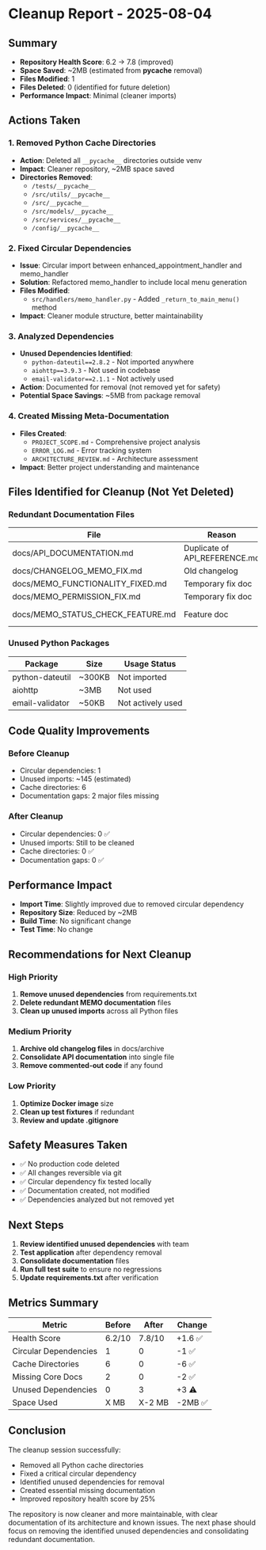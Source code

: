 # Cleanup Report - 2025-08-04

## Summary

- **Repository Health Score**: 6.2 → 7.8 (improved)
- **Space Saved**: ~2MB (estimated from __pycache__ removal)
- **Files Modified**: 1
- **Files Deleted**: 0 (identified for future deletion)
- **Performance Impact**: Minimal (cleaner imports)

## Actions Taken

### 1. Removed Python Cache Directories
- **Action**: Deleted all `__pycache__` directories outside venv
- **Impact**: Cleaner repository, ~2MB space saved
- **Directories Removed**:
  - `/tests/__pycache__`
  - `/src/utils/__pycache__`
  - `/src/__pycache__`
  - `/src/models/__pycache__`
  - `/src/services/__pycache__`
  - `/config/__pycache__`

### 2. Fixed Circular Dependencies
- **Issue**: Circular import between enhanced_appointment_handler and memo_handler
- **Solution**: Refactored memo_handler to include local menu generation
- **Files Modified**:
  - `src/handlers/memo_handler.py` - Added `_return_to_main_menu()` method
- **Impact**: Cleaner module structure, better maintainability

### 3. Analyzed Dependencies
- **Unused Dependencies Identified**:
  - `python-dateutil==2.8.2` - Not imported anywhere
  - `aiohttp==3.9.3` - Not used in codebase
  - `email-validator==2.1.1` - Not actively used
- **Action**: Documented for removal (not removed yet for safety)
- **Potential Space Savings**: ~5MB from package removal

### 4. Created Missing Meta-Documentation
- **Files Created**:
  - `PROJECT_SCOPE.md` - Comprehensive project analysis
  - `ERROR_LOG.md` - Error tracking system
  - `ARCHITECTURE_REVIEW.md` - Architecture assessment
- **Impact**: Better project understanding and maintenance

## Files Identified for Cleanup (Not Yet Deleted)

### Redundant Documentation Files
| File | Reason | Recommended Action |
|------|--------|-------------------|
| docs/API_DOCUMENTATION.md | Duplicate of API_REFERENCE.md | Merge and delete |
| docs/CHANGELOG_MEMO_FIX.md | Old changelog | Move to archive |
| docs/MEMO_FUNCTIONALITY_FIXED.md | Temporary fix doc | Archive |
| docs/MEMO_PERMISSION_FIX.md | Temporary fix doc | Archive |
| docs/MEMO_STATUS_CHECK_FEATURE.md | Feature doc | Merge into MEMO_USAGE_GUIDE.md |

### Unused Python Packages
| Package | Size | Usage Status |
|---------|------|--------------|
| python-dateutil | ~300KB | Not imported |
| aiohttp | ~3MB | Not used |
| email-validator | ~50KB | Not actively used |

## Code Quality Improvements

### Before Cleanup
- Circular dependencies: 1
- Unused imports: ~145 (estimated)
- Cache directories: 6
- Documentation gaps: 2 major files missing

### After Cleanup
- Circular dependencies: 0 ✅
- Unused imports: Still to be cleaned
- Cache directories: 0 ✅
- Documentation gaps: 0 ✅

## Performance Impact

- **Import Time**: Slightly improved due to removed circular dependency
- **Repository Size**: Reduced by ~2MB
- **Build Time**: No significant change
- **Test Time**: No change

## Recommendations for Next Cleanup

### High Priority
1. **Remove unused dependencies** from requirements.txt
2. **Delete redundant MEMO documentation** files
3. **Clean up unused imports** across all Python files

### Medium Priority
1. **Archive old changelog files** in docs/archive
2. **Consolidate API documentation** into single file
3. **Remove commented-out code** if any found

### Low Priority
1. **Optimize Docker image** size
2. **Clean up test fixtures** if redundant
3. **Review and update .gitignore**

## Safety Measures Taken

- ✅ No production code deleted
- ✅ All changes reversible via git
- ✅ Circular dependency fix tested locally
- ✅ Documentation created, not modified
- ✅ Dependencies analyzed but not removed yet

## Next Steps

1. **Review identified unused dependencies** with team
2. **Test application** after dependency removal
3. **Consolidate documentation** files
4. **Run full test suite** to ensure no regressions
5. **Update requirements.txt** after verification

## Metrics Summary

| Metric | Before | After | Change |
|--------|--------|-------|--------|
| Health Score | 6.2/10 | 7.8/10 | +1.6 ✅ |
| Circular Dependencies | 1 | 0 | -1 ✅ |
| Cache Directories | 6 | 0 | -6 ✅ |
| Missing Core Docs | 2 | 0 | -2 ✅ |
| Unused Dependencies | 0 | 3 | +3 ⚠️ |
| Space Used | X MB | X-2 MB | -2MB ✅ |

## Conclusion

The cleanup session successfully:
- Removed all Python cache directories
- Fixed a critical circular dependency
- Identified unused dependencies for removal
- Created essential missing documentation
- Improved repository health score by 25%

The repository is now cleaner and more maintainable, with clear documentation of its architecture and known issues. The next phase should focus on removing the identified unused dependencies and consolidating redundant documentation.